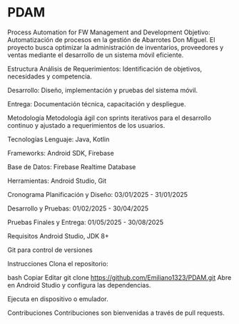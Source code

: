 # PDAM
Process Automation for FW Management and Development
Objetivo:
Automatización de procesos en la gestión de Abarrotes Don Miguel. El proyecto busca optimizar la administración de inventarios, proveedores y ventas mediante el desarrollo de un sistema móvil eficiente.

Estructura
Análisis de Requerimientos: Identificación de objetivos, necesidades y competencia.

Desarrollo: Diseño, implementación y pruebas del sistema móvil.

Entrega: Documentación técnica, capacitación y despliegue.

Metodología
Metodología ágil con sprints iterativos para el desarrollo continuo y ajustado a requerimientos de los usuarios.

Tecnologías
Lenguaje: Java, Kotlin

Frameworks: Android SDK, Firebase

Base de Datos: Firebase Realtime Database

Herramientas: Android Studio, Git

Cronograma
Planificación y Diseño: 03/01/2025 - 31/01/2025

Desarrollo y Pruebas: 01/02/2025 - 30/04/2025

Pruebas Finales y Entrega: 01/05/2025 - 30/08/2025

Requisitos
Android Studio, JDK 8+

Git para control de versiones

Instrucciones
Clona el repositorio:

bash
Copiar
Editar
git clone https://github.com/Emiliano1323/PDAM.git
Abre en Android Studio y configura las dependencias.

Ejecuta en dispositivo o emulador.

Contribuciones
Contribuciones son bienvenidas a través de pull requests.

